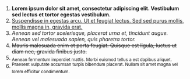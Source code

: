 <div><ol><li><strong>Lorem ipsum dolor sit amet, consectetur adipiscing elit. Vestibulum sed lectus et tortor egestas vestibulum.</strong></li><li><u>Suspendisse in egestas arcu. Ut et feugiat lectus. Sed sed purus mollis, mollis magna in, gravida erat.</u></li><li><em>Aenean sed tortor scelerisque, placerat urna et, tincidunt augue. Aenean vel malesuada sapien, quis pharetra tortor.</em></li><li><del>Mauris malesuada enim et porta feugiat. Quisque est ligula, luctus ut diam nec, gravida finibus justo.</del></li><li><sub>Aenean fermentum imperdiet mattis. Morbi euismod tellus a est dapibus aliquet.</sub></li><li><span style="color: rgb(0, 0, 0);font-size: 14px"><sup>Praesent vulputate accumsan turpis bibendum placerat. Nullam sit amet magna vel lorem efficitur condimentum.</sup></span>​</li></ol></div>